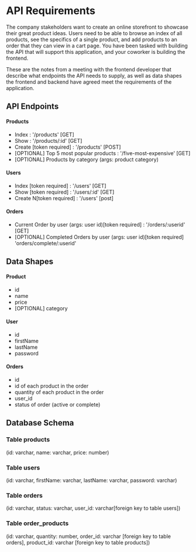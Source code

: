 # API Requirements
The company stakeholders want to create an online storefront to showcase their great product ideas. Users need to be able to browse an index of all products, see the specifics of a single product, and add products to an order that they can view in a cart page. You have been tasked with building the API that will support this application, and your coworker is building the frontend.

These are the notes from a meeting with the frontend developer that describe what endpoints the API needs to supply, as well as data shapes the frontend and backend have agreed meet the requirements of the application. 

## API Endpoints
#### Products
- Index : '/products' [GET]
- Show : '/products/:id' [GET]
- Create [token required] : '/products' [POST]
- [OPTIONAL] Top 5 most popular products : '/five-most-expensive' [GET]
- [OPTIONAL] Products by category (args: product category) 

#### Users
- Index [token required] : '/users' [GET]
- Show [token required] : '/users/:id' [GET]
- Create N[token required] : '/users' [post]

#### Orders
- Current Order by user (args: user id)[token required] : '/orders/:userid' [GET]
- [OPTIONAL] Completed Orders by user (args: user id)[token required] 'orders/complete/:userid'

## Data Shapes
#### Product
-  id
- name
- price
- [OPTIONAL] category

#### User
- id
- firstName
- lastName
- password

#### Orders
- id
- id of each product in the order
- quantity of each product in the order
- user_id
- status of order (active or complete)

## Database Schema
### Table products
(id: varchar, name: varchar, price: number)
### Table users
(id: varchar, firstName: varchar, lastName: varchar, password: varchar)
### Table orders
(id: varchar, status: varchar, user_id: varchar[foreign key to table users])
### Table order_products
(id: varchar, quantity: number, order_id: varchar [foreign key to table orders], product_id: varchar [foreign key to table products])